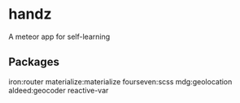 # handz
A meteor app for self-learning

## Packages
iron:router
materialize:materialize
fourseven:scss
mdg:geolocation
aldeed:geocoder
reactive-var